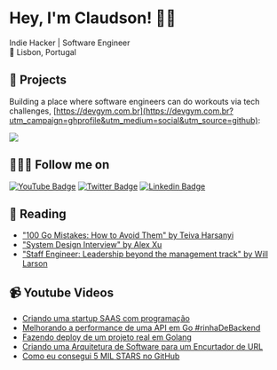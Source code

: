# Hey, I'm Claudson! 👋🏾
Indie Hacker | Software Engineer <br>
📌 Lisbon, Portugal

## 🚀 Projects 

Building a place where software engineers can do workouts via tech challenges, [https://devgym.com.br](https://devgym.com.br?utm_campaign=ghprofile&utm_medium=social&utm_source=github): 

[![](https://app.devgym.com.br/assets/images/logo-black.png)](https://devgym.com.br?utm_campaign=backchal&utm_medium=social&utm_source=github)


## 🚶🏾‍♂️ Follow me on

[![YouTube Badge](https://img.shields.io/badge/-Youtube-c14438?style=flat-square&labelColor=c14438&logo=youtube&logoColor=white&link=https://youtube.com/filhodanuvem)](https://youtube.com/filhodanuvem)
[![Twitter Badge](https://img.shields.io/badge/-Twitter-1ca0f1?style=flat-square&labelColor=1ca0f1&logo=twitter&logoColor=white&link=https://twitter.com/filhodanuvem)](https://twitter.com/filhodanuvem)
[![Linkedin Badge](https://img.shields.io/badge/-LinkedIn-blue?style=flat-square&logo=Linkedin&logoColor=white&link=https://www.linkedin.com/in/cloudson/)](https://www.linkedin.com/in/cloudson/)


## 📘 Reading
- ["100 Go Mistakes: How to Avoid Them" by Teiva Harsanyi](https://amzn.to/3Eubuqr)
- ["System Design Interview" by Alex Xu](https://amzn.to/3s04nid)
- ["Staff Engineer: Leadership beyond the management track" by Will Larson](https://amzn.to/3CFGgLD)

## 📹 Youtube Videos 

- [Criando uma startup SAAS com programação](https://youtu.be/sndDBWoK6wA)
- [Melhorando a performance de uma API em Go #rinhaDeBackend](https://youtu.be/Z4KNilvx8Pk)
- [Fazendo deploy de um projeto real em Golang](https://www.youtube.com/watch?v=3QUlu2Xktic&list=PLzehOqhpwpxg3t70bv1HOiUey5JMMMi9u)
- [Criando uma Arquitetura de Software para um Encurtador de URL](https://www.youtube.com/watch?v=Tb5b8T1t9t4&list=PLzehOqhpwpxhHWUtiFhxHB4OrQGQe8LKN)
- [Como eu consegui 5 MIL STARS no GitHub](https://www.youtube.com/watch?v=_8WDGn5qddk&list=PLzehOqhpwpxjf7sIhauLjUNjshvxJlqd2)
